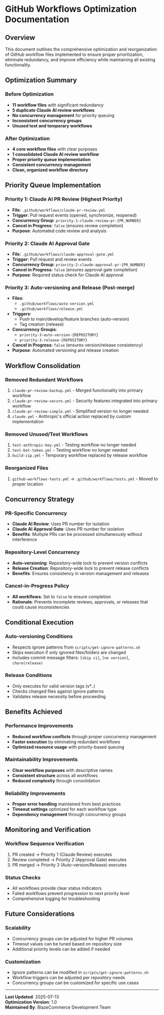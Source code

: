 # GitHub Workflows Optimization Documentation

## Overview
This document outlines the comprehensive optimization and reorganization of GitHub workflow files implemented to ensure proper prioritization, eliminate redundancy, and improve efficiency while maintaining all existing functionality.

## Optimization Summary

### Before Optimization
- **11 workflow files** with significant redundancy
- **5 duplicate Claude AI review workflows**
- **No concurrency management** for priority queuing
- **Inconsistent concurrency groups**
- **Unused test and temporary workflows**

### After Optimization
- **4 core workflow files** with clear purposes
- **1 consolidated Claude AI review workflow**
- **Proper priority queue implementation**
- **Consistent concurrency management**
- **Clean, organized workflow directory**

## Priority Queue Implementation

### Priority 1: Claude AI PR Review (Highest Priority)
- **File**: `.github/workflows/claude-pr-review.yml`
- **Trigger**: Pull request events (opened, synchronize, reopened)
- **Concurrency Group**: `priority-1-claude-review-pr-{PR_NUMBER}`
- **Cancel in Progress**: `false` (ensures review completion)
- **Purpose**: Automated code review and analysis

### Priority 2: Claude AI Approval Gate
- **File**: `.github/workflows/claude-approval-gate.yml`
- **Trigger**: Pull request and review events
- **Concurrency Group**: `priority-2-claude-approval-pr-{PR_NUMBER}`
- **Cancel in Progress**: `false` (ensures approval gate completion)
- **Purpose**: Required status check for Claude AI approval

### Priority 3: Auto-versioning and Release (Post-merge)
- **Files**: 
  - `.github/workflows/auto-version.yml`
  - `.github/workflows/release.yml`
- **Triggers**: 
  - Push to main/develop/feature branches (auto-version)
  - Tag creation (release)
- **Concurrency Groups**: 
  - `priority-3-auto-version-{REPOSITORY}`
  - `priority-3-release-{REPOSITORY}`
- **Cancel in Progress**: `false` (ensures version/release consistency)
- **Purpose**: Automated versioning and release creation

## Workflow Consolidation

### Removed Redundant Workflows
1. `claude-pr-review-backup.yml` - Merged functionality into primary workflow
2. `claude-pr-review-secure.yml` - Security features integrated into primary workflow
3. `claude-pr-review-simple.yml` - Simplified version no longer needed
4. `claude.yml` - Anthropic's official action replaced by custom implementation

### Removed Unused/Test Workflows
1. `test-anthropic-key.yml` - Testing workflow no longer needed
2. `test-bot-token.yml` - Testing workflow no longer needed
3. `build-zip.yml` - Temporary workflow replaced by release workflow

### Reorganized Files
1. `github-workflows-tests.yml` → `.github/workflows/tests.yml` - Moved to proper location

## Concurrency Strategy

### PR-Specific Concurrency
- **Claude AI Review**: Uses PR number for isolation
- **Claude AI Approval Gate**: Uses PR number for isolation
- **Benefits**: Multiple PRs can be processed simultaneously without interference

### Repository-Level Concurrency
- **Auto-versioning**: Repository-wide lock to prevent version conflicts
- **Release Creation**: Repository-wide lock to prevent release conflicts
- **Benefits**: Ensures consistency in version management and releases

### Cancel-in-Progress Policy
- **All workflows**: Set to `false` to ensure completion
- **Rationale**: Prevents incomplete reviews, approvals, or releases that could cause inconsistencies

## Conditional Execution

### Auto-versioning Conditions
- Respects ignore patterns from `scripts/get-ignore-patterns.sh`
- Skips execution if only ignored files/folders are changed
- Includes commit message filters: `[skip ci]`, `[no version]`, `chore(release)`

### Release Conditions
- Only executes for valid version tags (v*.*.*)
- Checks changed files against ignore patterns
- Validates release necessity before proceeding

## Benefits Achieved

### Performance Improvements
- **Reduced workflow conflicts** through proper concurrency management
- **Faster execution** by eliminating redundant workflows
- **Optimized resource usage** with priority-based queuing

### Maintainability Improvements
- **Clear workflow purposes** with descriptive names
- **Consistent structure** across all workflows
- **Reduced complexity** through consolidation

### Reliability Improvements
- **Proper error handling** maintained from best practices
- **Timeout settings** optimized for each workflow type
- **Dependency management** through concurrency groups

## Monitoring and Verification

### Workflow Sequence Verification
1. PR created → Priority 1 (Claude Review) executes
2. Review completed → Priority 2 (Approval Gate) executes
3. PR merged → Priority 3 (Auto-version/Release) executes

### Status Checks
- All workflows provide clear status indicators
- Failed workflows prevent progression to next priority level
- Comprehensive logging for troubleshooting

## Future Considerations

### Scalability
- Concurrency groups can be adjusted for higher PR volumes
- Timeout values can be tuned based on repository size
- Additional priority levels can be added if needed

### Customization
- Ignore patterns can be modified in `scripts/get-ignore-patterns.sh`
- Workflow triggers can be adjusted per repository needs
- Concurrency groups can be customized for specific use cases

---

**Last Updated**: 2025-07-13  
**Optimization Version**: 1.0  
**Maintained By**: BlazeCommerce Development Team
